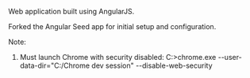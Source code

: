 Web application built using AngularJS.

Forked the Angular Seed app for initial setup and configuration.

Note:

1. Must launch Chrome with security disabled: C:>chrome.exe --user-data-dir="C:/Chrome dev session" --disable-web-security